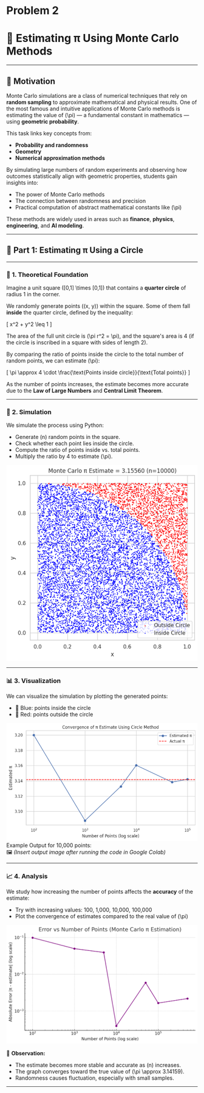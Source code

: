 # Problem 2 
# 🧮 **Estimating π Using Monte Carlo Methods**

---

## 🎯 **Motivation**

Monte Carlo simulations are a class of numerical techniques that rely on **random sampling** to approximate mathematical and physical results. One of the most famous and intuitive applications of Monte Carlo methods is estimating the value of \(\pi\) — a fundamental constant in mathematics — using **geometric probability**.

This task links key concepts from:
- **Probability and randomness**
- **Geometry**
- **Numerical approximation methods**

By simulating large numbers of random experiments and observing how outcomes statistically align with geometric properties, students gain insights into:
- The power of Monte Carlo methods
- The connection between randomness and precision
- Practical computation of abstract mathematical constants like \(\pi\)

These methods are widely used in areas such as **finance**, **physics**, **engineering**, and **AI modeling**.

---

## 🔵 **Part 1: Estimating π Using a Circle**

---

### 📘 **1. Theoretical Foundation**

Imagine a unit square \([0,1] \times [0,1]\) that contains a **quarter circle** of radius 1 in the corner.

We randomly generate points \((x, y)\) within the square. Some of them fall **inside** the quarter circle, defined by the inequality:

\[
x^2 + y^2 \leq 1
\]

The area of the full unit circle is \(\pi r^2 = \pi\), and the square's area is 4 (if the circle is inscribed in a square with sides of length 2).

By comparing the ratio of points inside the circle to the total number of random points, we can estimate \(\pi\):

\[
\pi \approx 4 \cdot \frac{\text{Points inside circle}}{\text{Total points}}
\]

As the number of points increases, the estimate becomes more accurate due to the **Law of Large Numbers** and **Central Limit Theorem**.

---

### 🧪 **2. Simulation**

We simulate the process using Python:

- Generate \(n\) random points in the square.
- Check whether each point lies inside the circle.
- Compute the ratio of points inside vs. total points.
- Multiply the ratio by 4 to estimate \(\pi\).

![alt text](image-6.png)

---

### 📊 **3. Visualization**

We can visualize the simulation by plotting the generated points:

- 🔵 Blue: points inside the circle
- 🔴 Red: points outside the circle

![alt text](image-7.png)
Example Output for 10,000 points:  
🖼️ *(Insert output image after running the code in Google Colab)*

---

### 📈 **4. Analysis**

We study how increasing the number of points affects the **accuracy** of the estimate:

- Try with increasing values: 100, 1,000, 10,000, 100,000
- Plot the convergence of estimates compared to the real value of \(\pi\)

![alt text](image-8.png)



📌 **Observation:**
- The estimate becomes more stable and accurate as \(n\) increases.
- The graph converges toward the true value of \(\pi \approx 3.14159\).
- Randomness causes fluctuation, especially with small samples.

---
